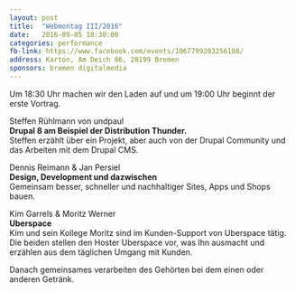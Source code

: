 ```yaml
---
layout: post
title:  "Webmontag III/2016"
date:   2016-09-05 18:30:00
categories: performance
fb-link: https://www.facebook.com/events/1067799203256108/
address: Karton, Am Deich 86, 28199 Bremen
sponsors: bremen digitalmedia
---
```


Um 18:30 Uhr machen wir den Laden auf und um 19:00 Uhr beginnt der erste Vortrag.

Steffen Rühlmann von undpaul  
**Drupal 8 am Beispiel der Distribution Thunder.**  
Steffen erzählt über ein Projekt, aber auch von der Drupal Community und das Arbeiten mit dem Drupal CMS.

Dennis Reimann & Jan Persiel  
**Design, Development und dazwischen**  
Gemeinsam besser, schneller und nachhaltiger Sites, Apps und Shops bauen.

Kim Garrels & Moritz Werner  
**Uberspace**  
Kim und sein Kollege Moritz sind im Kunden-Support von Uberspace tätig. Die beiden stellen den Hoster Uberspace vor, was Ihn ausmacht und erzählen aus dem täglichen Umgang mit Kunden.

Danach gemeinsames verarbeiten des Gehörten bei dem einen oder anderen Getränk.
